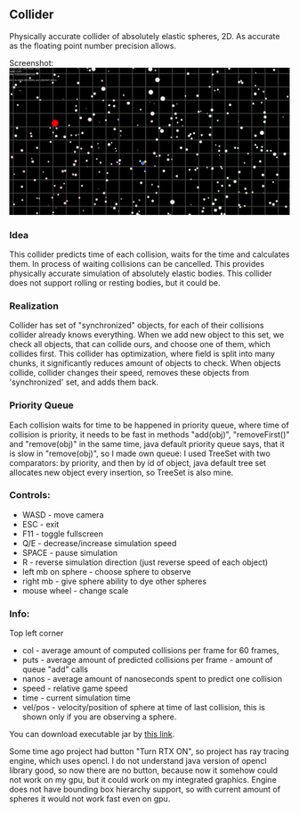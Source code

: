 ## Collider
Physically accurate collider of absolutely elastic spheres, 2D.
As accurate as the floating point number precision allows.

Screenshot:
![alt text](screenshot.png)
### Idea
This collider predicts time of each collision, waits for the time and calculates them.
In process of waiting collisions can be cancelled.
This provides physically accurate simulation of absolutely elastic bodies.
This collider does not support rolling or resting bodies, but it could be.

### Realization
Collider has set of "synchronized" objects, for each of their collisions collider already knows everything.
When we add new object to this set, we check all objects, that can collide ours, and choose one of them, which collides first.
This collider has optimization, where field is split into many chunks, it significantly reduces amount of objects to check.
When objects collide, collider changes their speed, removes these objects from 'synchronized' set, and adds them back.

### Priority Queue
Each collision waits for time to be happened in priority queue, where time of collision is priority,
it needs to be fast in methods "add(obj)", "removeFirst()" and "remove(obj)" in the same time,
java default priority queue says, that it is slow in "remove(obj)", so I made own queue:
I used TreeSet with two comparators: by priority, and then by id of object, java default tree set allocates new object every insertion, so TreeSet is also mine.

### Controls:
* WASD - move camera
* ESC - exit
* F11 - toggle fullscreen
* Q/E - decrease/increase simulation speed
* SPACE - pause simulation
* R - reverse simulation direction (just reverse speed of each object)
* left mb on sphere - choose sphere to observe
* right mb - give sphere ability to dye other spheres
* mouse wheel - change scale

### Info:
Top left corner
* col - average amount of computed collisions per frame for 60 frames,
* puts - average amount of predicted collisions per frame - amount of queue "add" calls
* nanos - average amount of nanoseconds spent to predict one collision
* speed - relative game speed
* time - current simulation time
* vel/pos - velocity/position of sphere at time of last collision, this is shown only if you are observing a sphere.

You can download executable jar by [this link](https://github.com/Matvey24/Collider/raw/master/desktop/build/libs/desktop-1.0.jar).

Some time ago project had button "Turn RTX ON", so project has ray tracing engine, which uses opencl.
I do not understand java version of opencl library good, so now there are no button,
because now it somehow could not work on my gpu, but it could work on my integrated graphics.
Engine does not have bounding box hierarchy support, so with current amount of spheres it would not work fast even on gpu.
